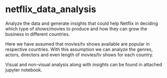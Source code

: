 # netflix_data_analysis
Analyze the data and generate insights that could help Netflix in deciding which type of shows/movies to produce and how they can grow the business in different countries.

Here we have assumed that movies/tv shows available are popular in respective countries. With this assumption we can analyze the genres, actors, directors and even length of movies/tv shows for each country.

Visual and non-visual analysis along with insights can be found in attached jupyter notebook.
